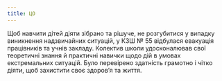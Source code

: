 ```yaml
---
title: ЦО
---
```


Щоб навчити дітей діяти зібрано та рішуче, не розгубитися у випадку виникнення надзвичайних ситуацій, у КЗШ № 55 відбулася евакуація працівників та учнів закладу. Колектив школи удосконалював свої теоретичні знання й практичні навички щодо дій в умовах екстремальних ситуацій. Було перевірено здатність грамотно і чітко діяти, щоб захистити своє здоров’я та життя.

<slideshow id="72157660634019310"></slideshow>
